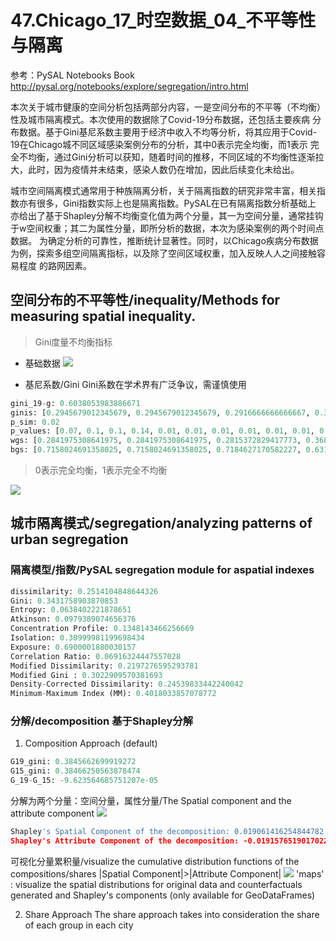 # 47.Chicago_17_时空数据_04_不平等性与隔离
参考：PySAL Notebooks Book http://pysal.org/notebooks/explore/segregation/intro.html

本次关于城市健康的空间分析包括两部分内容，一是空间分布的不平等（不均衡）性及城市隔离模式。本次使用的数据除了Covid-19分布数据，还包括主要疾病
分布数据。基于Gini基尼系数主要用于经济中收入不均等分析，将其应用于Covid-19在Chicago城不同区域感染案例分布的分析，其中0表示完全均衡，而1表示
完全不均衡，通过Gini分析可以获知，随着时间的推移，不同区域的不均衡性逐渐拉大，此时，因为疫情并未结束，感染人数仍在增加，因此后续变化未给出。

城市空间隔离模式通常用于种族隔离分析，关于隔离指数的研究非常丰富，相关指数亦有很多，Gini指数实际上也是隔离指数。PySAL在已有隔离指数分析基础上
亦给出了基于Shapley分解不均衡变化值为两个分量，其一为空间分量，通常挂钩于w空间权重；其二为属性分量，即所分析的数据，本次为感染案例的两个时间点数据。
为确定分析的可靠性，推断统计显著性。同时，以Chicago疾病分布数据为例，探索多组空间隔离指标，以及除了空间区域权重，加入反映人人之间接触容易程度
的路网因素。

## 空间分布的不平等性/inequality/Methods for measuring spatial inequality.
> Gini度量不均衡指标
* 基础数据
![](https://github.com/richieBao/python-urbanPlanning/blob/master/images/47_02_01.jpg)

* 基尼系数/Gini Gini系数在学术界有广泛争议，需谨慎使用
```python
gini_19-g: 0.6038053983886671
ginis: [0.2945679012345679, 0.2945679012345679, 0.2916666666666667, 0.38165193488387406, 0.40337166127679963, 0.4139282614025671, 0.4790247985472705, 0.5366671234197612, 0.5866767499867325, 0.6038053983886671, 0.5939761284190763]
p_sim: 0.02
p_values: [0.07, 0.1, 0.1, 0.14, 0.01, 0.01, 0.01, 0.01, 0.01, 0.01, 0.01]
wgs: [0.2841975308641975, 0.2841975308641975, 0.2815372829417773, 0.3687719124981482, 0.39274663632371143, 0.40483006315064046, 0.46804420610600384, 0.5241444760788254, 0.57299129650268, 0.5894393257422903, 0.579897493309077]
bgs: [0.7158024691358025, 0.7158024691358025, 0.7184627170582227, 0.6312280875018518, 0.6072533636762886, 0.5951699368493595, 0.5319557938939962, 0.4758555239211746, 0.42700870349732, 0.4105606742577097, 0.42010250669092297]
```
> 0表示完全均衡，1表示完全不均衡

![](https://github.com/richieBao/python-urbanPlanning/blob/master/images/47_05.png)

## 城市隔离模式/segregation/analyzing patterns of urban segregation
### 隔离模型/指数/PySAL segregation module for aspatial indexes 
```python
dissimilarity: 0.2514104848644326
Gini: 0.3431758903870853
Entropy: 0.0638402221878651
Atkinson: 0.0979389074656376
Concentration Profile: 0.1348143466256669
Isolation: 0.30999981199698434
Exposure: 0.6900001880030157
Correlation Ratio: 0.06916324447557028
Modified Dissimilarity: 0.2197276595293781
Modified Gini : 0.3022909570381693
Density-Corrected Dissimilarity: 0.24539833442240042
Minimum-Maximum Index (MM): 0.4018033857078772
```
### 分解/decomposition 基于Shapley分解

1. Composition Approach (default) 
```python
G19_gini: 0.3845662699919272
G15_gini: 0.38466250563878474
G_19-G_15: -9.623564685751207e-05
```
分解为两个分量：空间分量，属性分量/The Spatial component and the attribute component
![](https://github.com/richieBao/python-urbanPlanning/blob/master/images/47_06.png)
```python
Shapley's Spatial Component of the decomposition: 0.019061416254844782
Shapley's Attribute Component of the decomposition: -0.019157651901702294
```
可视化分量累积量/visualize the cumulative distribution functions of the compositions/shares
|Spatial Component|>|Attribute Component|
![](https://github.com/richieBao/python-urbanPlanning/blob/master/images/47_07.png)
'maps' : visualize the spatial distributions for original data and counterfactuals generated and Shapley's components (only available for GeoDataFrames)

2. Share Approach
The share approach takes into consideration the share of each group in each city
